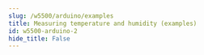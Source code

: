 ```yaml
---
slug: /w5500/arduino/examples 
title: Measuring temperature and humidity (examples)
id: w5500-arduino-2 
hide_title: False
---
```

